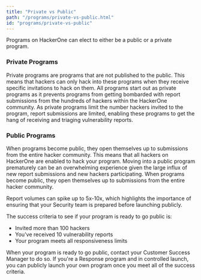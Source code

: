 ```yaml
---
title: "Private vs Public"
path: "/programs/private-vs-public.html"
id: "programs/private-vs-public"
---
```


Programs on HackerOne can elect to either be a public or a private program. 

### Private Programs

Private programs are programs that are not published to the public. This means that hackers can only hack into these programs when they receive specific invitations to hack on them. All programs start out as private programs as it prevents programs from getting bombarded with report submissions from the hundreds of hackers within the HackerOne community. As private programs limit the number hackers invited to the program, report submissions are limited, enabling these programs to get the hang of receiving and triaging vulnerability reports. 

### Public Programs

When programs become public, they open themselves up to submissions from the entire hacker community. This means that all hackers on HackerOne are enabled to hack your program. Moving into a public program prematurely can be an overwhelming experience given the large influx of new report submissions and new hackers participating. When programs become public, they open themselves up to submissions from the entire hacker community.

Report volumes can spike up to 5x-10x, which highlights the importance of ensuring that your Security team is prepared before launching publicly. 

The success criteria to see if your program is ready to go public is:
* Invited more than 100 hackers
* You've received 10 vulnerability reports
* Your program meets all responsiveness limits

When your program is ready to go public, contact your Customer Success Manager to do so. If you're a Response program and in controlled launch, you can publicly launch your own program once you meet all of the success criteria.  

